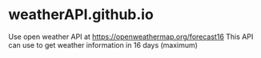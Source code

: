 # weatherAPI.github.io
Use open weather API at https://openweathermap.org/forecast16
This API can use to get weather information in 16 days (maximum)
